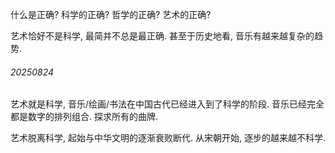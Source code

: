 什么是正确? 科学的正确? 哲学的正确? 艺术的正确?

艺术恰好不是科学, 最简并不总是最正确. 甚至于历史地看, 音乐有越来越复杂的趋势.



###### 20250824

艺术就是科学, 音乐/绘画/书法在中国古代已经进入到了科学的阶段. 音乐已经完全都是数字的排列组合. 探求所有的曲牌.

艺术脱离科学, 起始与中华文明的逐渐衰败断代. 从宋朝开始, 逐步的越来越不科学.